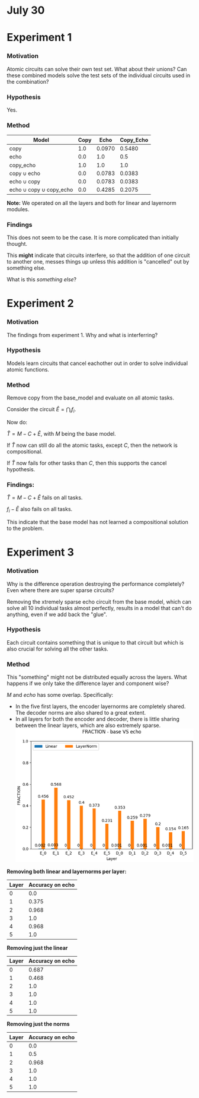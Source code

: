# July 30

# Experiment 1

### Motivation

Atomic circuits can solve their own test set. What about their unions? Can these combined models solve the test sets of the individual circuits used in the combination?

### Hypothesis
Yes.

### Method

| Model | Copy | Echo | Copy_Echo |
|----------|----------|----------| ----------|
| copy | 1.0 |  0.0970 | 0.5480  |
| echo | 0.0 | 1.0 | 0.5 |
| copy_echo | 1.0 | 1.0 |  1.0 |
| copy $\cup$ echo |  0.0 | 0.0783 | 0.0383 |
| echo $\cup$ copy |  0.0 | 0.0783 | 0.0383 |
| echo $\cup$ copy $\cup$ copy_echo| 0.0 | 0.4285 | 0.2075|

**Note:** We operated on all the layers and both for linear and layernorm modules.

### Findings

This does not seem to be the case. It is more complicated than initially thought. 

This **might** indicate that circuits interfere, so that the addition of one circuit to another one, messes things up unless this addition is "cancelled" out by something else. 

What is this _something else_?

# Experiment 2

### Motivation

The findings from experiment 1. Why and what is interferring?

### Hypothesis

Models learn circuits that cancel eachother out in order to solve individual atomic functions.

### Method

Remove copy from the base_model and evaluate on all atomic tasks.

Consider the circuit $\hat{E}=\bigcap_i f_i$.

Now do:

$\hat{T} = M - C + \hat{E}$, with $M$ being the base model.

If $\hat{T}$ now can still do all the atomic tasks, except $C$, then the network is compositional.

If $\hat{T}$ now fails for other tasks than $C$, then this supports the cancel hypothesis. 

### Findings:

$\hat{T} = M - C + \hat{E}$ fails on all tasks.

$f_i - \hat{E}$ also fails on all tasks.

This indicate that the base model has not learned a compositional solution to the problem. 

# Experiment 3

### Motivation

Why is the difference operation destroying the performance completely? Even where there are super sparse circuits?

Removing the xtremely sparse echo circuit from the base model, which can solve all 10 individual tasks almost perfectly, results in a model that can't do anything, even if we add back the "glue".

### Hypothesis

Each circuit contains something that is unique to that circuit but which is also crucial for solving all the other tasks.

### Method

This "something" might not be distributed equally across the layers. What happens if we only take the difference layer and component wise?

$M$ and $echo$ has some overlap. Specifically:
- In the five first layers, the encoder layernorms are completely shared. The decoder norms are also shared to a great extent.
- In all layers for both the encoder and decoder, there is little sharing between the linear layers, which are also extremely sparse.
![base_echo_fraction](./figures/base_VS_echo_fraction.png)


**Removing both linear and layernorms per layer:**

| Layer | Accuracy on echo |
|----------|----------|
| 0 | 0.0 |
| 1 | 0.375 |
| 2 | 0.968 |
| 3 | 1.0 |
| 4 | 0.968 |
| 5 | 1.0 |

**Removing just the linear**

| Layer | Accuracy on echo |
|----------|----------|
| 0 | 0.687 |
| 1 | 0.468 |
| 2 | 1.0 |
| 3 | 1.0 |
| 4 | 1.0 |
| 5 | 1.0 |

**Removing just the norms**

| Layer | Accuracy on echo |
|----------|----------|
| 0 | 0.0 |
| 1 | 0.5 |
| 2 | 0.968 |
| 3 | 1.0 |
| 4 | 1.0 |
| 5 | 1.0 |
